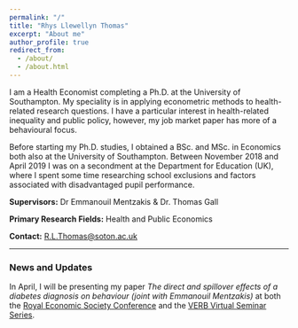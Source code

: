 ```yaml
---
permalink: "/"
title: "Rhys Llewellyn Thomas"
excerpt: "About me"
author_profile: true
redirect_from:
  - /about/
  - /about.html
---
```


I am a Health Economist completing a Ph.D. at the University of Southampton. My speciality is in applying econometric methods to health-related research questions. I have a particular interest in health-related inequality and public policy, however, my job market paper has more of a behavioural focus.

Before starting my Ph.D. studies, I obtained a BSc. and MSc. in Economics both also at the University of Southampton. Between November 2018 and April 2019 I was on a secondment at the Department for Education (UK), where I spent some time researching school exclusions and factors associated with disadvantaged pupil performance.



**Supervisors:** Dr Emmanouil Mentzakis & Dr. Thomas Gall

**Primary Research Fields:** Health and Public Economics

**Contact:** R.L.Thomas@soton.ac.uk

***

### News and Updates
In April, I will be presenting my paper *The direct and spillover effects of a diabetes diagnosis on behaviour (joint with Emmanouil Mentzakis)* at both the [Royal Economic Society Conference](https://www.res.org.uk/event-listing/2021-annual-conference.html) and the [VERB Virtual Seminar Series](https://www.human.cornell.edu/pam/research/hehbad/virtualseminars).

